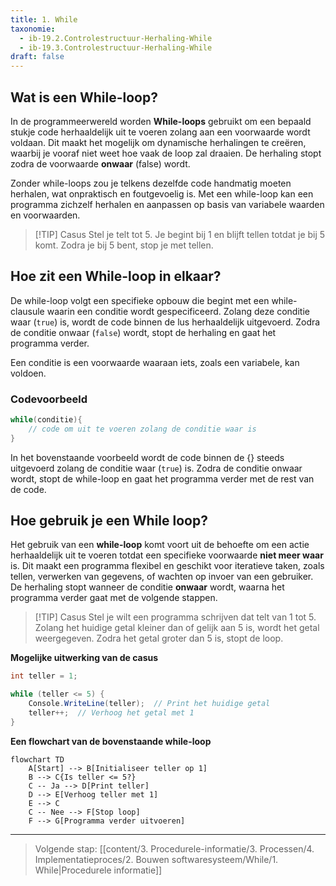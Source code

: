 ```yaml
---
title: 1. While
taxonomie:
  - ib-19.2.Controlestructuur-Herhaling-While
  - ib-19.3.Controlestructuur-Herhaling-While
draft: false
---
```


## Wat is een While-loop?
In de programmeerwereld worden **While-loops** gebruikt om een bepaald stukje code herhaaldelijk uit te voeren zolang aan een voorwaarde wordt voldaan. Dit maakt het mogelijk om dynamische herhalingen te creëren, waarbij je vooraf niet weet hoe vaak de loop zal draaien. De herhaling stopt zodra de voorwaarde **onwaar** (false) wordt.

Zonder while-loops zou je telkens dezelfde code handmatig moeten herhalen, wat onpraktisch en foutgevoelig is. Met een while-loop kan een programma zichzelf herhalen en aanpassen op basis van variabele waarden en voorwaarden.

> [!TIP] Casus
> Stel je telt tot 5. Je begint bij 1 en blijft tellen totdat je bij 5 komt. Zodra je bij 5 bent, stop je met tellen.

## Hoe zit een While-loop in elkaar?
De while-loop volgt een specifieke opbouw die begint met een while-clausule waarin een conditie wordt gespecificeerd. Zolang deze conditie waar (`true`) is, wordt de code binnen de lus herhaaldelijk uitgevoerd. Zodra de conditie onwaar (`false`) wordt, stopt de herhaling en gaat het programma verder.

Een conditie is een voorwaarde waaraan iets, zoals een variabele, kan voldoen.

### Codevoorbeeld
```C#
while(conditie){
	// code om uit te voeren zolang de conditie waar is
}
```

In het bovenstaande voorbeeld wordt de code binnen de {} steeds uitgevoerd zolang de conditie waar (`true`) is. Zodra de conditie onwaar wordt, stopt de while-loop en gaat het programma verder met de rest van de code.

## Hoe gebruik je een While loop?
Het gebruik van een **while-loop** komt voort uit de behoefte om een actie herhaaldelijk uit te voeren totdat een specifieke voorwaarde **niet meer waar** is. Dit maakt een programma flexibel en geschikt voor iteratieve taken, zoals tellen, verwerken van gegevens, of wachten op invoer van een gebruiker. De herhaling stopt wanneer de conditie **onwaar** wordt, waarna het programma verder gaat met de volgende stappen.

> [!TIP] Casus
Stel je wilt een programma schrijven dat telt van 1 tot 5. Zolang het huidige getal kleiner dan of gelijk aan 5 is, wordt het getal weergegeven. Zodra het getal groter dan 5 is, stopt de loop.

**Mogelijke uitwerking van de casus**
```C#
int teller = 1;

while (teller <= 5) {
    Console.WriteLine(teller);  // Print het huidige getal
    teller++;  // Verhoog het getal met 1
}
```

**Een flowchart van de bovenstaande while-loop**

```mermaid
flowchart TD
    A[Start] --> B[Initialiseer teller op 1]
    B --> C{Is teller <= 5?}
    C -- Ja --> D[Print teller]
    D --> E[Verhoog teller met 1]
    E --> C
    C -- Nee --> F[Stop loop]
    F --> G[Programma verder uitvoeren]
```

---

> Volgende stap: [[content/3. Procedurele-informatie/3. Processen/4. Implementatieproces/2. Bouwen softwaresysteem/While/1. While|Procedurele informatie]]